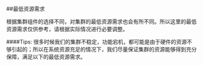 ##最低资源需求

根据集群组件的选择不同，对集群的最低资源需求也会有所不同。所以这里的最低资源需求仅供参考，请根据实际情况进行必要调整。



####Tips:
很多时候我们的集群不稳定，功能宕机，都可能是由于硬件的资源不够引起的；所以在系统资源充足的情况下，我们尽量保证集群的资源能够得到充分保障，满足以下的最低资源需求。
